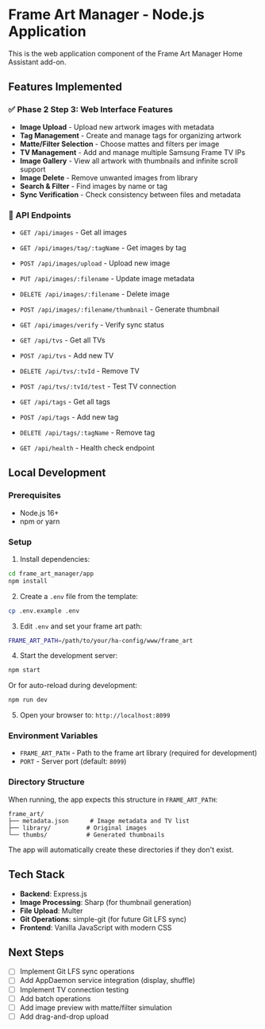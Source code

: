 # Frame Art Manager - Node.js Application

This is the web application component of the Frame Art Manager Home Assistant add-on.

## Features Implemented

### ✅ Phase 2 Step 3: Web Interface Features
- **Image Upload** - Upload new artwork images with metadata
- **Tag Management** - Create and manage tags for organizing artwork
- **Matte/Filter Selection** - Choose mattes and filters per image
- **TV Management** - Add and manage multiple Samsung Frame TV IPs
- **Image Gallery** - View all artwork with thumbnails and infinite scroll support
- **Image Delete** - Remove unwanted images from library
- **Search & Filter** - Find images by name or tag
- **Sync Verification** - Check consistency between files and metadata

### 🔧 API Endpoints
- `GET /api/images` - Get all images
- `GET /api/images/tag/:tagName` - Get images by tag
- `POST /api/images/upload` - Upload new image
- `PUT /api/images/:filename` - Update image metadata
- `DELETE /api/images/:filename` - Delete image
- `POST /api/images/:filename/thumbnail` - Generate thumbnail
- `GET /api/images/verify` - Verify sync status

- `GET /api/tvs` - Get all TVs
- `POST /api/tvs` - Add new TV
- `DELETE /api/tvs/:tvId` - Remove TV
- `POST /api/tvs/:tvId/test` - Test TV connection

- `GET /api/tags` - Get all tags
- `POST /api/tags` - Add new tag
- `DELETE /api/tags/:tagName` - Remove tag

- `GET /api/health` - Health check endpoint

## Local Development

### Prerequisites
- Node.js 16+ 
- npm or yarn

### Setup

1. Install dependencies:
```bash
cd frame_art_manager/app
npm install
```

2. Create a `.env` file from the template:
```bash
cp .env.example .env
```

3. Edit `.env` and set your frame art path:
```bash
FRAME_ART_PATH=/path/to/your/ha-config/www/frame_art
```

4. Start the development server:
```bash
npm start
```

Or for auto-reload during development:
```bash
npm run dev
```

5. Open your browser to: `http://localhost:8099`

### Environment Variables

- `FRAME_ART_PATH` - Path to the frame art library (required for development)
- `PORT` - Server port (default: `8099`)

### Directory Structure

When running, the app expects this structure in `FRAME_ART_PATH`:
```
frame_art/
├── metadata.json      # Image metadata and TV list
├── library/          # Original images
└── thumbs/           # Generated thumbnails
```

The app will automatically create these directories if they don't exist.

## Tech Stack

- **Backend**: Express.js
- **Image Processing**: Sharp (for thumbnail generation)
- **File Upload**: Multer
- **Git Operations**: simple-git (for future Git LFS sync)
- **Frontend**: Vanilla JavaScript with modern CSS

## Next Steps

- [ ] Implement Git LFS sync operations
- [ ] Add AppDaemon service integration (display, shuffle)
- [ ] Implement TV connection testing
- [ ] Add batch operations
- [ ] Add image preview with matte/filter simulation
- [ ] Add drag-and-drop upload
